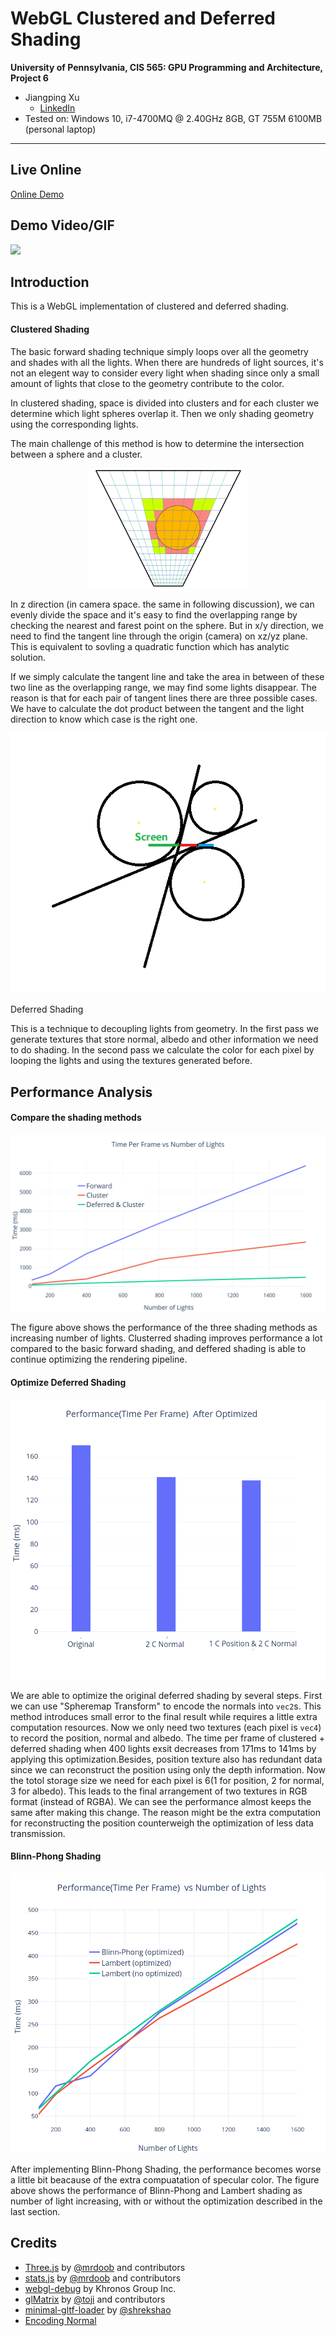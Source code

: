 WebGL Clustered and Deferred Shading
======================

**University of Pennsylvania, CIS 565: GPU Programming and Architecture, Project 6**
* Jiangping Xu
  * [LinkedIn](https://www.linkedin.com/in/jiangping-xu-365b19134/)
* Tested on: Windows 10, i7-4700MQ @ 2.40GHz 8GB, GT 755M 6100MB (personal laptop)
___

## Live Online

[Online Demo](https://haco77.github.io/Project6-WebGL-Clustered-Deferred-Forward-Plus/)

## Demo Video/GIF

[![](img/video.png)](TODO)

## Introduction
This is a WebGL implementation of clustered and deferred shading.

#### Clustered Shading
The basic forward shading technique simply loops over all the geometry and shades with all the lights. When there are hundreds of light sources, it's not an elegent way to consider every light when shading since only a small amount of lights that close to the geometry contribute to the color.

In clustered shading, space is divided into clusters and for each cluster we determine which light spheres overlap it. Then we only shading geometry using the corresponding lights.

The main challenge of this method is how to determine the intersection between a sphere and a cluster.

<p align="center">
    <img src = img/ClusteredShading.png>
<p

In z direction (in camera space. the same in following discussion), we can evenly divide the space and it's easy to find the overlapping range by checking the nearest and farest point on the sphere. But in x/y direction, we need to find the tangent line through the origin (camera) on xz/yz plane. This is equivalent to sovling a quadratic function which has analytic solution.

If we simply calculate the tangent line and take the area in between of these two line as the overlapping range, we may find some lights disappear. The reason is that for each pair of tangent lines there are three possible cases. We have to calculate the dot product between the tangent and the light direction to know which case is the right one. 

<p align="center">
    <img src = img/tangent.png>
<p

#### Deferred Shading
This is a technique to decoupling lights from geometry. In the first pass we generate textures that store normal, albedo and other information we need to do shading. In the second pass we calculate the color for each pixel by looping the lights and using the textures generated before.

## Performance Analysis
#### Compare the shading methods
<p align="center">
    <img src = img/plot1.png>
<p

The figure above shows the performance of the three shading methods as increasing number of lights. Clusterred shading improves performance a lot compared to the basic forward shading, and deffered shading is able to continue optimizing the rendering pipeline.

#### Optimize Deferred Shading
<p align="center">
    <img src = img/plot3.png>
<p

We are able to optimize the original deferred shading by several steps. First we can use "Spheremap Transform" to encode the normals into `vec2`s. This method introduces small error to the final result while requires a little extra computation resources. Now we only need two textures (each pixel is `vec4`) to record the position, normal and albedo. The time per frame of clustered + deferred shading when 400 lights exsit decreases from 171ms to 141ms by applying this optimization.Besides, position texture also has redundant data since we can reconstruct the position using only the depth information. Now the totol storage size we need for each pixel is 6(1 for position, 2 for normal, 3 for albedo). This leads to the final arrangement of two textures in RGB format (instead of RGBA). We can see the performance almost keeps the same after making this change. The reason might be the extra computation for reconstructing the position counterweigh the optimization of less data transmission.

#### Blinn-Phong Shading
<p align="center">
    <img src = img/plot4.png>
<p

After implementing Blinn-Phong Shading, the performance becomes worse a little bit beacause of the extra compuatation of specular color. The figure above shows the performance of Blinn-Phong and Lambert shading as number of light increasing, with or without the optimization described in the last section.

## Credits

* [Three.js](https://github.com/mrdoob/three.js) by [@mrdoob](https://github.com/mrdoob) and contributors
* [stats.js](https://github.com/mrdoob/stats.js) by [@mrdoob](https://github.com/mrdoob) and contributors
* [webgl-debug](https://github.com/KhronosGroup/WebGLDeveloperTools) by Khronos Group Inc.
* [glMatrix](https://github.com/toji/gl-matrix) by [@toji](https://github.com/toji) and contributors
* [minimal-gltf-loader](https://github.com/shrekshao/minimal-gltf-loader) by [@shrekshao](https://github.com/shrekshao)
* [Encoding Normal](https://aras-p.info/texts/CompactNormalStorage.html)

